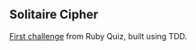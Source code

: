 ## Solitaire Cipher

<a target="_blank" href="http://rubyquiz.com/quiz1.html">First challenge</a> from Ruby Quiz, built using TDD.

